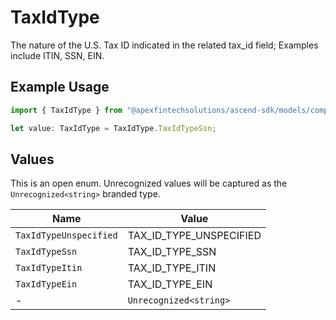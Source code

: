 # TaxIdType

The nature of the U.S. Tax ID indicated in the related tax_id field; Examples include ITIN, SSN, EIN.

## Example Usage

```typescript
import { TaxIdType } from "@apexfintechsolutions/ascend-sdk/models/components";

let value: TaxIdType = TaxIdType.TaxIdTypeSsn;
```

## Values

This is an open enum. Unrecognized values will be captured as the `Unrecognized<string>` branded type.

| Name                    | Value                   |
| ----------------------- | ----------------------- |
| `TaxIdTypeUnspecified`  | TAX_ID_TYPE_UNSPECIFIED |
| `TaxIdTypeSsn`          | TAX_ID_TYPE_SSN         |
| `TaxIdTypeItin`         | TAX_ID_TYPE_ITIN        |
| `TaxIdTypeEin`          | TAX_ID_TYPE_EIN         |
| -                       | `Unrecognized<string>`  |